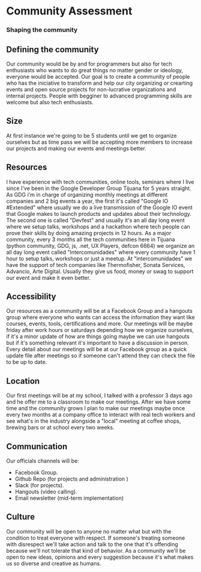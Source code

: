 # Community Assessment
### Shaping the community

## Defining the community
Our community would be by and for programmers but also for tech enthusiasts who wants to do great things no matter gender or ideology, everyone would be accepted. Our goal is to create a community of people who has the iniciative to transform and help our city organizing or crearting events and open source projects for non-lucrative organizations and internal projects. People with begginer to advanced programming skills are welcome but also tech enthusiasts.

## Size
At first instance we're going to be 5 students until we get to organize ourselves but as time pass we will be accepting more members to increase our projects and making our events and meetings better.

## Resources
I have experience with tech communities, online tools, seminars where I live since I've been in the Google Developer Group Tijuana for 5 years straight. As GDG i'm in charge of organizing monthly meetings at different companies and 2 big events a year, the first it's called "Google IO #Extended" where usually we do a live transmission of the Google IO event that Google makes to launch products and updates about their technology. The second one is called "Devfest" and usually it's an all day long event where we setup talks, workshops and a hackathon where tech people can prove their skills by doing amazing projects in 12 hours.
As a major community, every 3 months all the tech  communities here in Tijuana (python community, GDG, js, .net, UX Players, defcon 6664) we organize an all day long event called "Intercomunidades" where every community have 1 hour to setup talks, workshops or just a meetup.
At "intercomunidades" we have the support of tech companies like Thermofisher, Sonata Services, Advancio, Arte Digital. Usually they give us food, money or swag to support our event and make it even better.

## Accessibility
Our resources as a community will be at a Facebook Group and a hangouts group where everyone who wants can access the information they want like courses, events, tools, certifications and more. Our meetings will be maybe friday after work hours or saturdays depending how we organize ourselves, if it's a minor update of how are things going maybe we can use hangouts but if it's something relevant it's important to have a discussion in person.
Every detail about our meetings will be at our Facebook group as a quick update file after meetings so if someone can't attend they can check the file to be up to date.

## Location
Our first meetings will be at my school, I talked with a professor 3 days ago and he offer me to  a classroom to make our meetings. After we have some time and the community grows I plan to make our meetings maybe once every two months at a company office to interact with real tech workers and see what's in the industry alongside a "local" meeting at coffee shops, brewing bars or at school every two weeks.

## Communication
Our officials channels will be:
* Facebook Group.
* Github Repo (for projects and administration  )
* Slack (for projects).
* Hangouts (video calling).
* Email newsletter (mid-term implementation)

## Culture
Our community will be open to anyone no matter what but with the condition to treat everyone  with respect. If someone's treating someone with disrespect we'll take action and talk to the one that it's offending because we'll not tolerate that kind of behavior.
As a community we'll be open to new ideas, opinions and every suggestion because it's what makes us so diverse and creative as humans.
